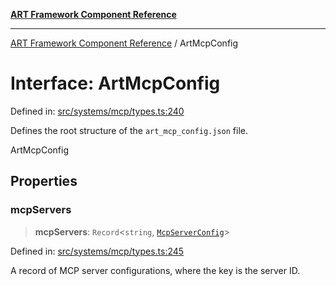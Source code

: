 [**ART Framework Component Reference**](../README.md)

***

[ART Framework Component Reference](../README.md) / ArtMcpConfig

# Interface: ArtMcpConfig

Defined in: [src/systems/mcp/types.ts:240](https://github.com/hashangit/ART/blob/fe46dfaaacd3f198d9540925c3184fcab0f9c813/src/systems/mcp/types.ts#L240)

Defines the root structure of the `art_mcp_config.json` file.

 ArtMcpConfig

## Properties

### mcpServers

> **mcpServers**: `Record`\<`string`, [`McpServerConfig`](../type-aliases/McpServerConfig.md)\>

Defined in: [src/systems/mcp/types.ts:245](https://github.com/hashangit/ART/blob/fe46dfaaacd3f198d9540925c3184fcab0f9c813/src/systems/mcp/types.ts#L245)

A record of MCP server configurations, where the key is the server ID.
